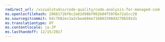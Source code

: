 ```yaml
---
redirect_url: /visualstudio/code-quality/code-analysis-for-managed-code-overview
ms.openlocfilehash: 29661726f6c2a62d98bf902b84f5976e72a5cc28
ms.sourcegitcommit: 64c7682ec3a2cbea684e716803398d4278b591d1
ms.translationtype: HT
ms.contentlocale: ja-JP
ms.lasthandoff: 12/15/2017
---
```


